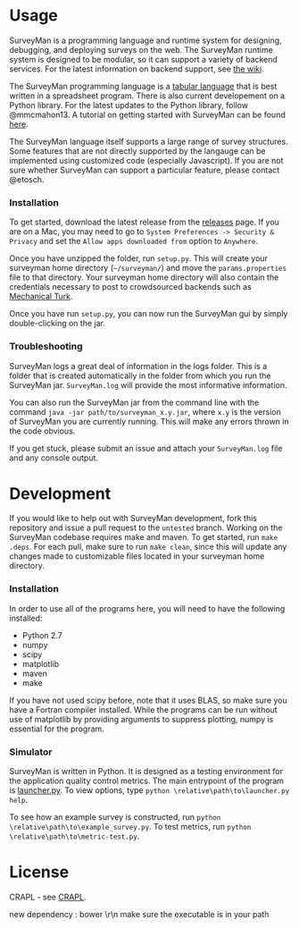 # Usage

SurveyMan is a programming language and runtime system for designing, debugging, and deploying surveys on the web. The SurveyMan runtime system is designed to be modular, so it can support a variety of backend services. For the latest information on backend support, see [the wiki](https://github.com/etosch/SurveyMan/wiki/Deploy). 

The SurveyMan programming language is a [tabular language](https://github.com/etosch/SurveyMan/wiki/Csv-Spec) that is best written in a spreadsheet program. There is also current developement on a Python library. For the latest updates to the Python library, follow @mmcmahon13. A tutorial on getting started with SurveyMan can be found [here](https://github.com/etosch/SurveyMan/wiki/Tutorial).

The SurveyMan language itself supports a large range of survey structures. Some features that are not directly supported by the langauge can be implemented using customized code (especially Javascript). If you are not sure whether SurveyMan can support a particular feature, please contact @etosch.

### Installation

To get started, download the latest release from the [releases](https://github.com/etosch/SurveyMan/releases) page. If you are on a Mac, you may need to go to `System Preferences -> Security & Privacy` and set the `Allow apps downloaded from` option to `Anywhere`. 

Once you have unzipped the folder, run `setup.py`. This will create your surveyman home directory (`~/surveyman/`) and move the `params.properties` file to that directory. Your surveyman home directory will also contain the credentials necessary to post to crowdsourced backends such as [Mechanical Turk](https://github.com/etosch/SurveyMan/wiki/Mturk-Setup). 

Once you have run `setup.py`, you can now run the SurveyMan gui by simply double-clicking on the jar. 

### Troubleshooting

SurveyMan logs a great deal of information in the logs folder. This is a folder that is created automatically in the folder from which you run the SurveyMan jar. `SurveyMan.log` will provide the most informative information. 

You can also run the SurveyMan jar from the command line with the command `java -jar path/to/surveyman_x.y.jar`, where `x.y` is the version of SurveyMan you are currently running. This will make any errors thrown in the code obvious.

If you get stuck, please submit an issue and attach your `SurveyMan.log` file and any console output.


# Development

If you would like to help out with SurveyMan development, fork this repository and issue a pull request to the `untested` branch. 
Working on the SurveyMan codebase requires make and maven. To get started, run `make .deps`. For each pull, make sure to run `make clean`, since this will update any changes made to customizable files located in your surveyman home directory.

### Installation 

In order to use all of the programs here, you will need to have the following installed:

* Python 2.7
* numpy
* scipy
* matplotlib
* maven 
* make

If you have not used scipy before, note that it uses BLAS, so make
sure you have a Fortran compiler installed. While the programs can be
run without use of matplotlib by providing arguments to suppress
plotting, numpy is essential for the program.

### Simulator

SurveyMan is written in Python. It is designed as a testing
environment for the application quality control metrics. The main
entrypoint of the program is
[launcher.py](https://github.com/etosch/surveyAutomation/blob/master/src/python/survey/launcher.py). To
view options, type `python \relative\path\to\launcher.py help`.

To see how an example survey is constructed, run `python \relative\path\to\example_survey.py`. To test metrics, run `python \relative\path\to\metric-test.py`.

# License 
CRAPL - see [CRAPL](CRAPL-LICENSE).


new dependency : bower \r\n make sure the executable is in your path
